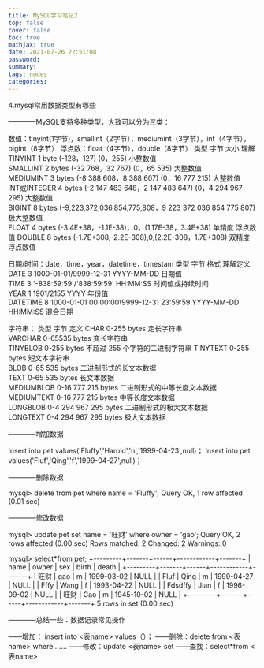 ```yaml
---
title: MySQL学习笔记2
top: false
cover: false
toc: true
mathjax: true
date: 2021-07-26 22:51:08
password:
summary:
tags: nodes
categories:
---
```

4.mysql常用数据类型有哪些

————MySQL支持多种类型，大致可以分为三类：

数值：tinyint(1字节)，smallint（2字节），mediumint（3字节），int（4字节），bigint（8字节）
浮点数：float（4字节），double（8字节）
类型                              字节                                   大小                                                  理解
TINYINT    	    1 byte 	             (-128，127)            (0，255)                                      小整数值    
SMALLINT          2 bytes	(-32 768，32 767)        	(0，65 535)                               大整数值    
MEDIUMINT       3 bytes	(-8 388 608，8 388 607)      (0，16 777 215)                  大整数值    
INT或INTEGER   4 bytes	(-2 147 483 648，2 147 483 647) (0，4 294 967 295)    大整数值    
BIGINT     	    8 bytes	(-9,223,372,036,854,775,808，9 223 372 036 854 775 807) 极大整数值  
FLOAT      	    4 bytes	(-3.4E+38，-1.1E-38)，0，(1.17E-38，3.4E+38)      单精度 浮点数值
DOUBLE     	    8 bytes	(-1.7E+308,-2.2E-308),0,(2.2E-308，1.7E+308)	       双精度 浮点数值
                                                                                                                
日期/时间：date，time，year，datetime，timestam
类型            字节               格式                                                      理解定义
DATE            3  1000-01-01/9999-12-31     YYYY-MM-DD            日期值     
TIME            3  '-838:59:59'/'838:59:59'  HH:MM:SS             时间值或持续时间  
YEAR           1   1901/2155                YYYY                                    年份值     
DATETIME   8   1000-01-01 00:00:00\9999-12-31 23:59:59   YYYY-MM-DD HH:MM:SS 混合日期

字符串：
  类型                           字节                                                       定义
  CHAR      	        0-255 bytes          	                               定长字符串             
  VARCHAR   	        0-65535 bytes        	                        变长字符串             
  TINYBLOB  	        0-255 bytes                          	不超过 255 个字符的二进制字符串
  TINYTEXT  	        0-255 bytes                                    	短文本字符串            
  BLOB      	        0-65 535 bytes                            二进制形式的长文本数据       
  TEXT      	        0-65 535 bytes       	                        长文本数据             
  MEDIUMBLOB	0-16 777 215 bytes   	           二进制形式的中等长度文本数据    
  MEDIUMTEXT	0-16 777 215 bytes            	            中等长度文本数据          
  LONGBLOB  	0-4 294 967 295 bytes	             二进制形式的极大文本数据      
  LONGTEXT    	0-4 294 967 295 bytes                         极大文本数据            

————增加数据

Insert into pet values('Fluffy','Harold','n','1999-04-23',null)；
Insert into pet values('Fluf','Qing','f','1999-04-27',null)；

————删除数据

mysql> delete from pet where name = 'Fluffy';
Query OK, 1 row affected (0.01 sec)

————修改数据

mysql> update pet set name = '旺财' where owner = 'gao';
Query OK, 2 rows affected (0.00 sec)
Rows matched: 2  Changed: 2  Warnings: 0

mysql> select*from pet;
+---------+-------+------+------------+-------+
| name    | owner    | sex  | birth            | death |
+---------+-------+------+------------+-------+
| 旺财      | gao       | m     | 1999-03-02 | NULL  |
| Fluf       | Qing      | m     | 1999-04-27 | NULL  |
| Fffy       | Wang     | f      | 1993-04-22 | NULL  |
| Fdsdffy | Jian       | f       | 1996-09-02 | NULL  |
| 旺财      | Gao       | m    | 1945-10-02 | NULL  |
+---------+-------+------+------------+-------+
5 rows in set (0.00 sec)

————总结一些：数据记录常见操作

——增加： insert into <表name>  values（）；
——删除：delete from <表name> where ……
——修改：update <表name> set 
——查找：select*from <表name>
